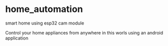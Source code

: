 # home_automation
smart home using esp32 cam module

Control your home appliances from anywhere in this worls using an android application 

